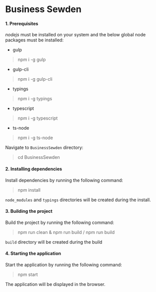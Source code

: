 Business Sewden
=================================

#### 1. Prerequisites

*nodejs* must be installed on your system and the below global node packages must be installed:

- gulp

> npm i -g gulp

- gulp-cli

> npm i -g gulp-cli

- typings

> npm i -g typings

- typescript

> npm i -g typescript

- ts-node

> npm i -g ts-node


Navigate to `BusinessSewden` directory:

> cd BusinessSewden

#### 2. Installing dependencies

Install dependencies by running the following command:

> npm install

`node_modules` and `typings` directories will be created during the install.

#### 3. Building the project

Build the project by running the following command:

> npm run clean & npm run build / npm run build 

`build` directory will be created during the build

#### 4. Starting the application

Start the application by running the following command:

> npm start

The application will be displayed in the browser.
